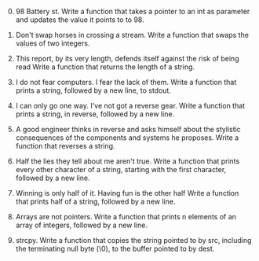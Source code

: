 0. 98 Battery st.
Write a function that takes a pointer to an int as parameter and updates the value it points to to 98.

1. Don't swap horses in crossing a stream.
 Write a function that swaps the values of two integers.

2. This report, by its very length, defends itself against the risk of being read
Write a function that returns the length of a string.

3. I do not fear computers. I fear the lack of them.
Write a function that prints a string, followed by a new line, to stdout.

4. I can only go one way. I've not got a reverse gear.
Write a function that prints a string, in reverse, followed by a new line.


5. A good engineer thinks in reverse and asks himself about the stylistic consequences of the components and systems he proposes.
Write a function that reverses a string.

6. Half the lies they tell about me aren't true.
Write a function that prints every other character of a string, starting with the first character, followed by a new line.

7. Winning is only half of it. Having fun is the other half
Write a function that prints half of a string, followed by a new line.

8. Arrays are not pointers.
Write a function that prints n elements of an array of integers, followed by a new line.

9. strcpy.
Write a function that copies the string pointed to by src, including the terminating null byte (\0), to the buffer pointed to by dest.
